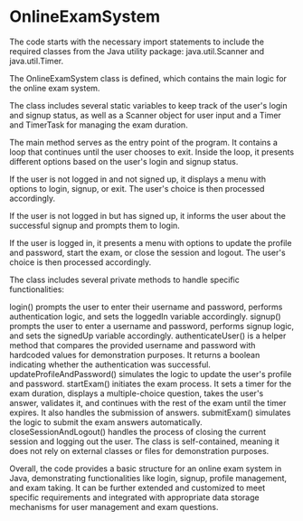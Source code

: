 # OnlineExamSystem
The code starts with the necessary import statements to include the required classes from the Java utility package: java.util.Scanner and java.util.Timer.

The OnlineExamSystem class is defined, which contains the main logic for the online exam system.

The class includes several static variables to keep track of the user's login and signup status, as well as a Scanner object for user input and a Timer and TimerTask for managing the exam duration.

The main method serves as the entry point of the program. It contains a loop that continues until the user chooses to exit. Inside the loop, it presents different options based on the user's login and signup status.

If the user is not logged in and not signed up, it displays a menu with options to login, signup, or exit. The user's choice is then processed accordingly.

If the user is not logged in but has signed up, it informs the user about the successful signup and prompts them to login.

If the user is logged in, it presents a menu with options to update the profile and password, start the exam, or close the session and logout. The user's choice is then processed accordingly.

The class includes several private methods to handle specific functionalities:

login() prompts the user to enter their username and password, performs authentication logic, and sets the loggedIn variable accordingly.
signup() prompts the user to enter a username and password, performs signup logic, and sets the signedUp variable accordingly.
authenticateUser() is a helper method that compares the provided username and password with hardcoded values for demonstration purposes. It returns a boolean indicating whether the authentication was successful.
updateProfileAndPassword() simulates the logic to update the user's profile and password.
startExam() initiates the exam process. It sets a timer for the exam duration, displays a multiple-choice question, takes the user's answer, validates it, and continues with the rest of the exam until the timer expires. It also handles the submission of answers.
submitExam() simulates the logic to submit the exam answers automatically.
closeSessionAndLogout() handles the process of closing the current session and logging out the user.
The class is self-contained, meaning it does not rely on external classes or files for demonstration purposes.

Overall, the code provides a basic structure for an online exam system in Java, demonstrating functionalities like login, signup, profile management, and exam taking. It can be further extended and customized to meet specific requirements and integrated with appropriate data storage mechanisms for user management and exam questions.





